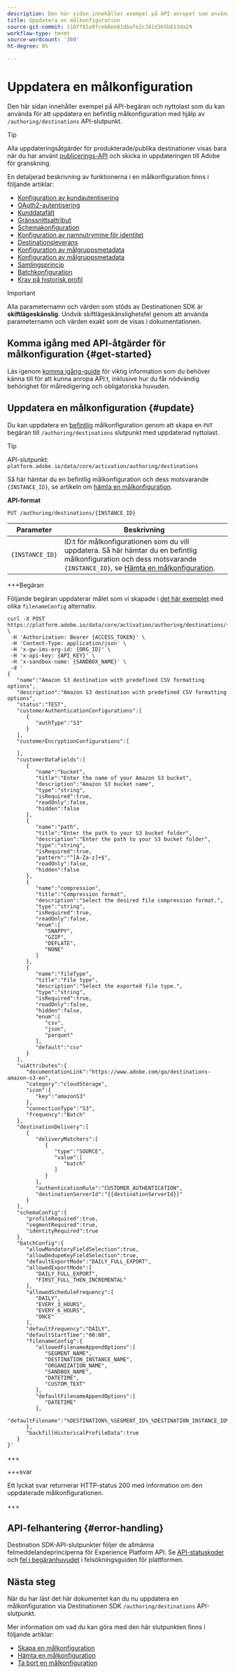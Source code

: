 ```yaml
---
description: Den här sidan innehåller exempel på API-anropet som används för att uppdatera en befintlig målkonfiguration via Adobe Experience Platform Destination SDK.
title: Uppdatera en målkonfiguration
source-git-commit: 118ff85a9fceb8ee81dbafe2c381d365b813da29
workflow-type: tm+mt
source-wordcount: '369'
ht-degree: 0%

---
```



# Uppdatera en målkonfiguration

Den här sidan innehåller exempel på API-begäran och nyttolast som du kan använda för att uppdatera en befintlig målkonfiguration med hjälp av `/authoring/destinations` API-slutpunkt.

>[!TIP]
>
>Alla uppdateringsåtgärder för produkterade/publika destinationer visas bara när du har använt [publicerings-API](../../publishing-api/create-publishing-request.md) och skicka in uppdateringen till Adobe för granskning.

En detaljerad beskrivning av funktionerna i en målkonfiguration finns i följande artiklar:

* [Konfiguration av kundautentisering](../../functionality/destination-configuration/customer-authentication.md)
* [OAuth2-autentisering](../../functionality/destination-configuration/oauth2-authentication.md)
* [Kunddatafält](../../functionality/destination-configuration/customer-data-fields.md)
* [Gränssnittsattribut](../../functionality/destination-configuration/ui-attributes.md)
* [Schemakonfiguration](../../functionality/destination-configuration/schema-configuration.md)
* [Konfiguration av namnutrymme för identitet](../../functionality/destination-configuration/identity-namespace-configuration.md)
* [Destinationsleverans](../../functionality/destination-configuration/destination-delivery.md)
* [Konfiguration av målgruppsmetadata](../../functionality/destination-configuration/audience-metadata-configuration.md)
* [Konfiguration av målgruppsmetadata](../../functionality/destination-configuration/audience-metadata-configuration.md)
* [Samlingsprincip](../../functionality/destination-configuration/aggregation-policy.md)
* [Batchkonfiguration](../../functionality/destination-configuration/batch-configuration.md)
* [Krav på historisk profil](../../functionality/destination-configuration/historical-profile-qualifications.md)

>[!IMPORTANT]
>
>Alla parameternamn och värden som stöds av Destinationen SDK är **skiftlägeskänslig**. Undvik skiftlägeskänslighetsfel genom att använda parameternamn och värden exakt som de visas i dokumentationen.

## Komma igång med API-åtgärder för målkonfiguration {#get-started}

Läs igenom [komma igång-guide](../../getting-started.md) för viktig information som du behöver känna till för att kunna anropa API:t, inklusive hur du får nödvändig behörighet för målredigering och obligatoriska huvuden.

## Uppdatera en målkonfiguration {#update}

Du kan uppdatera en [befintlig](create-destination-configuration.md) målkonfiguration genom att skapa en `PUT` begäran till `/authoring/destinations` slutpunkt med uppdaterad nyttolast.

>[!TIP]
>
>API-slutpunkt: `platform.adobe.io/data/core/activation/authoring/destinations`

Så här hämtar du en befintlig målkonfiguration och dess motsvarande `{INSTANCE_ID}`, se artikeln om [hämta en målkonfiguration](retrieve-destination-configuration.md).

**API-format**

```http
PUT /authoring/destinations/{INSTANCE_ID}
```

| Parameter | Beskrivning |
| -------- | ----------- |
| `{INSTANCE_ID}` | ID:t för målkonfigurationen som du vill uppdatera. Så här hämtar du en befintlig målkonfiguration och dess motsvarande `{INSTANCE_ID}`, se [Hämta en målkonfiguration](retrieve-destination-configuration.md). |

+++Begäran

Följande begäran uppdaterar målet som vi skapade i [det här exemplet](create-destination-configuration.md#create) med olika `filenameConfig` alternativ.

```shell {line-numbers="true" highlight="115-128"}
curl -X POST https://platform.adobe.io/data/core/activation/authoring/destinations/{INSTANCE_ID} \
 -H 'Authorization: Bearer {ACCESS_TOKEN}' \
 -H 'Content-Type: application/json' \
 -H 'x-gw-ims-org-id: {ORG_ID}' \
 -H 'x-api-key: {API_KEY}' \
 -H 'x-sandbox-name: {SANDBOX_NAME}' \
 -d '
{
   "name":"Amazon S3 destination with predefined CSV formatting options",
   "description":"Amazon S3 destination with predefined CSV formatting options",
   "status":"TEST",
   "customerAuthenticationConfigurations":[
      {
         "authType":"S3"
      }
   ],
   "customerEncryptionConfigurations":[
       
   ],
   "customerDataFields":[
      {
         "name":"bucket",
         "title":"Enter the name of your Amazon S3 bucket",
         "description":"Amazon S3 bucket name",
         "type":"string",
         "isRequired":true,
         "readOnly":false,
         "hidden":false
      },
      {
         "name":"path",
         "title":"Enter the path to your S3 bucket folder",
         "description":"Enter the path to your S3 bucket folder",
         "type":"string",
         "isRequired":true,
         "pattern":"^[A-Za-z]+$",
         "readOnly":false,
         "hidden":false
      },
      {
         "name":"compression",
         "title":"Compression format",
         "description":"Select the desired file compression format.",
         "type":"string",
         "isRequired":true,
         "readOnly":false,
         "enum":[
            "SNAPPY",
            "GZIP",
            "DEFLATE",
            "NONE"
         ]
      },
      {
         "name":"fileType",
         "title":"File type",
         "description":"Select the exported file type.",
         "type":"string",
         "isRequired":true,
         "readOnly":false,
         "hidden":false,
         "enum":[
            "csv",
            "json",
            "parquet"
         ],
         "default":"csv"
      }
   ],
   "uiAttributes":{
      "documentationLink":"https://www.adobe.com/go/destinations-amazon-s3-en",
      "category":"cloudStorage",
      "icon":{
         "key":"amazonS3"
      },
      "connectionType":"S3",
      "frequency":"Batch"
   },
   "destinationDelivery":[
      {
         "deliveryMatchers":[
            {
               "type":"SOURCE",
               "value":[
                  "batch"
               ]
            }
         ],
         "authenticationRule":"CUSTOMER_AUTHENTICATION",
         "destinationServerId":"{{destinationServerId}}"
      }
   ],
   "schemaConfig":{
      "profileRequired":true,
      "segmentRequired":true,
      "identityRequired":true
   },
   "batchConfig":{
      "allowMandatoryFieldSelection":true,
      "allowDedupeKeyFieldSelection":true,
      "defaultExportMode":"DAILY_FULL_EXPORT",
      "allowedExportMode":[
         "DAILY_FULL_EXPORT",
         "FIRST_FULL_THEN_INCREMENTAL"
      ],
      "allowedScheduleFrequency":[
         "DAILY",
         "EVERY_3_HOURS",
         "EVERY_6_HOURS",
         "ONCE"
      ],
      "defaultFrequency":"DAILY",
      "defaultStartTime":"00:00",
      "filenameConfig":{
         "allowedFilenameAppendOptions":[
            "SEGMENT_NAME",
            "DESTINATION_INSTANCE_NAME",
            "ORGANIZATION_NAME",
            "SANDBOX_NAME",
            "DATETIME",
            "CUSTOM_TEXT"
         ],
         "defaultFilenameAppendOptions":[
            "DATETIME"
         ],
         "defaultFilename":"%DESTINATION%_%SEGMENT_ID%_%DESTINATION_INSTANCE_ID%,"
      },
      "backfillHistoricalProfileData":true
   }
}'
```

+++

+++svar

Ett lyckat svar returnerar HTTP-status 200 med information om den uppdaterade målkonfigurationen.

+++

## API-felhantering {#error-handling}

Destination SDK-API-slutpunkter följer de allmänna felmeddelandeprinciperna för Experience Platform API. Se [API-statuskoder](../../../../landing/troubleshooting.md#api-status-codes) och [fel i begäranhuvudet](../../../../landing/troubleshooting.md#request-header-errors) i felsökningsguiden för plattformen.

## Nästa steg

När du har läst det här dokumentet kan du nu uppdatera en målkonfiguration via Destinationen SDK `/authoring/destinations` API-slutpunkt.

Mer information om vad du kan göra med den här slutpunkten finns i följande artiklar:

* [Skapa en målkonfiguration](create-destination-configuration.md)
* [Hämta en målkonfiguration](retrieve-destination-configuration.md)
* [Ta bort en målkonfiguration](delete-destination-configuration.md)